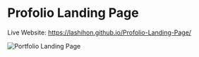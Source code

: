 # Profolio Landing Page
Live Website: https://lashihon.github.io/Profolio-Landing-Page/

![Portfolio Landing Page](https://github.com/LaShihon/Profolio-Landing-Page/assets/148841107/9443efdb-f7ce-4bfc-9dc8-7a38aa8a770e)
